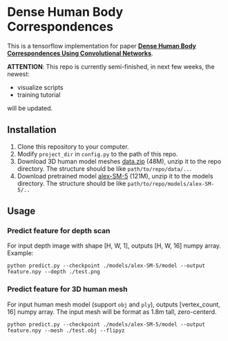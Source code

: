 Dense Human Body Correspondences
==================================
This is a tensorflow implementation for paper [**Dense Human Body Correspondences Using Convolutional Networks**](https://arxiv.org/abs/1511.05904).

**ATTENTION**: This repo is currently semi-finished, in next few weeks, the newest:
- visualize scripts
- training tutorial

will be updated.

## Installation
1. Clone this repository to your computer.
2. Modify `project_dir` in `config.py` to the path of this repo.
3. Download 3D human model meshes [data.zip](https://pan.baidu.com/s/1bUXSSY) (48M), unzip it to the repo directory. The structure should be like `path/to/repo/data/..`.
4. Download pretrained model [alex-SM-5](https://pan.baidu.com/s/1qYoONuc) (121M), unzip it to the models directory. The structure should be like `path/to/repo/models/alex-SM-5/..`

## Usage
### Predict feature for depth scan
For input depth image with shape [H, W, 1], outputs [H, W, 16] numpy array. Example:

    python predict.py --checkpoint ./models/alex-SM-5/model --output feature.npy --depth ./test.png

### Predict feature for 3D human mesh
For input human mesh model (support `obj` and `ply`), outputs [vertex_count, 16] numpy array. 
The input mesh will be format as 1.8m tall, zero-centerd.

    python predict.py --checkpoint ./models/alex-SM-5/model --output feature.npy --mesh ./test.obj --flipyz
